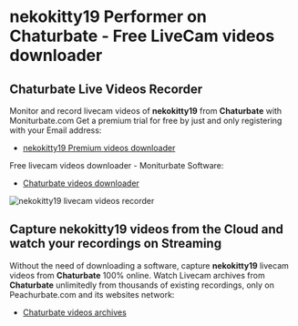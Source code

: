 # nekokitty19 Performer on Chaturbate - Free LiveCam videos downloader

## Chaturbate Live Videos Recorder

Monitor and record livecam videos of **nekokitty19** from **Chaturbate** with Moniturbate.com
Get a premium trial for free by just and only registering with your Email address:
* [nekokitty19 Premium videos downloader](https://moniturbate.com/request-demo-licence-key.html)

Free livecam videos downloader - Moniturbate Software:
* [Chaturbate videos downloader](https://moniturbate.com/moniturbate-download-software.html)

![nekokitty19 livecam videos recorder](https://peachurnet.com/templates/moniturbate-software.png)


## Capture nekokitty19 videos from the Cloud and watch your recordings on Streaming

Without the need of downloading a software, capture **nekokitty19** livecam videos from **Chaturbate** 100% online.
Watch Livecam archives from **Chaturbate** unlimitedly from thousands of existing recordings, only on Peachurbate.com and its websites network:
* [Chaturbate videos archives](https://peachurnet.com/)